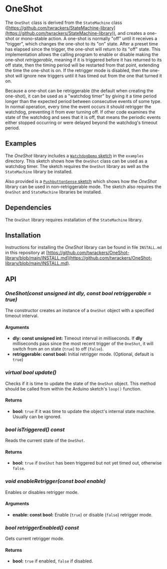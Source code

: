 # OneShot #

The `OneShot` class is derived from the `StateMachine` class ([https://github.com/twrackers/StateMachine-library](https://github.com/twrackers/StateMachine-library)), and creates a one-shot or mono-stable action.
A one-shot is normally "off" until it receives a "trigger", which changes the one-shot to its "on" state.  After a preset time has elapsed since the trigger, the one-shot will return to its "off" state.  This implementation allows the calling program to enable or disable making the one-shot *retriggerable*, meaning if it is triggered before it has returned to its off state, then the timing period will be restarted from that point, extending the time the one-shot is on.  If the retrigger mode is disabled, then the one-shot will ignore new triggers until it has timed out from the one that turned it on.

Because a one-shot can be retriggerable (the default when creating the one-shot), it can be used as a "watchdog timer" by giving it a time period longer than the expected period between consecutive events of some type.  In normal operation, every time the event occurs it should retrigger the watchdog, preventing it from ever turning off.  If other code examines the state of the watchdog and sees that it is off, that means the periodic events either stopped occurring or were delayed beyond the watchdog's timeout period.

## Examples ##

The *OneShot* library includes a [`WatchdogDemo` sketch](https://github.com/twrackers/OneShot-library/blob/main/examples/WatchdogDemo/WatchdogDemo.ino) in the `examples` directory.  This sketch shows how the `OneShot` class can be used as a watchdog timer.  The sketch requires the `OneShot` library as well as the `StateMachine` library be installed.

Also provided is a [`PushbuttonSense` sketch](https://github.com/twrackers/OneShot-library/blob/main/examples/PushbuttonSense/PushbuttonSense.ino) which shows how the *OneShot* library can be used in non-retriggerable mode.  The sketch also requires the `OneShot` and `StateMachine` libraries be installed.

## Dependencies ##

The `OneShot` library requires installation of the `StateMachine` library.

## Installation ##

Instructions for installing the *OneShot* library can be found in file `INSTALL.md` in this repository at [https://github.com/twrackers/OneShot-library/blob/main/INSTALL.md](https://github.com/twrackers/OneShot-library/blob/main/INSTALL.md).

## API ##

### *OneShot(const unsigned int dly, const bool retriggerable = true)* ###

The constructor creates an instance of a `OneShot` object with a specified timeout interval.

#### Arguments ####

- **dly: const unsigned int:** Timeout interval in milliseconds.  If **dly** milliseconds pass since the most recent trigger of the `OneShot`, it will switch from an on state (`true`) to off (`false`).
- **retriggerable: const bool:** Initial retrigger mode.  (Optional, default is `true`)

### *virtual bool update()* ###

Checks if it is time to update the state of the `OneShot` object.  This method should be called from within the Arduino sketch's `loop()` function.

#### Returns ####

- **bool:** `true` if it was time to update the object's internal state machine.  Usually can be ignored.

### *bool isTriggered() const* ###

Reads the current state of the `OneShot`.

#### Returns ####

- **bool:** `true` if `OneShot` has been triggered but not yet timed out, otherwise `false`.

### *void enableRetrigger(const bool enable)* ###

Enables or disables retrigger mode.

#### Arguments ####

- **enable: const bool:** Enable (`true`) or disable (`false`) retrigger mode.

### *bool retriggerEnabled() const* ###

Gets current retrigger mode.

#### Returns ####

- **bool:** `true` if enabled, `false` if disabled.